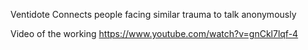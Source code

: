 Ventidote
Connects people facing similar trauma to talk anonymously

Video of the working 
https://www.youtube.com/watch?v=gnCkl7lqf-4
